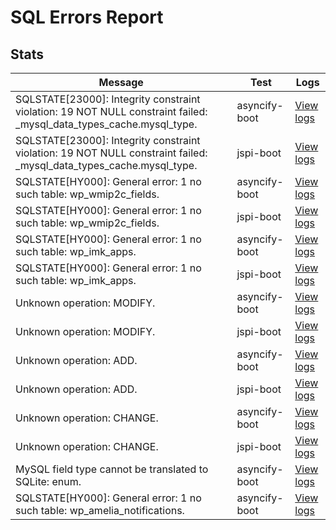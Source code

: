 # SQL Errors Report
## Stats
| Message | Test | Logs |
|---------|------|------|
| SQLSTATE[23000]: Integrity constraint violation: 19 NOT NULL constraint failed: _mysql_data_types_cache.mysql_type. | asyncify-boot | [View logs](../logs/plugins//i/ip2content/asyncify-boot/error.log) |
| SQLSTATE[23000]: Integrity constraint violation: 19 NOT NULL constraint failed: _mysql_data_types_cache.mysql_type. | jspi-boot | [View logs](../logs/plugins//i/ip2content/jspi-boot/error.log) |
| SQLSTATE[HY000]: General error: 1 no such table: wp_wmip2c_fields. | asyncify-boot | [View logs](../logs/plugins//i/ip2content/asyncify-boot/error.log) |
| SQLSTATE[HY000]: General error: 1 no such table: wp_wmip2c_fields. | jspi-boot | [View logs](../logs/plugins//i/ip2content/jspi-boot/error.log) |
| SQLSTATE[HY000]: General error: 1 no such table: wp_imk_apps. | asyncify-boot | [View logs](../logs/plugins//i/imk-services/asyncify-boot/error.log) |
| SQLSTATE[HY000]: General error: 1 no such table: wp_imk_apps. | jspi-boot | [View logs](../logs/plugins//i/imk-services/jspi-boot/error.log) |
| Unknown operation: MODIFY. | asyncify-boot | [View logs](../logs/plugins//i/inkmember-build-your-membership-site-easily/asyncify-boot/error.log) |
| Unknown operation: MODIFY. | jspi-boot | [View logs](../logs/plugins//i/inkmember-build-your-membership-site-easily/jspi-boot/error.log) |
| Unknown operation: ADD. | asyncify-boot | [View logs](../logs/plugins//n/namaste-lms/asyncify-boot/error.log) |
| Unknown operation: ADD. | jspi-boot | [View logs](../logs/plugins//n/namaste-lms/jspi-boot/error.log) |
| Unknown operation: CHANGE. | asyncify-boot | [View logs](../logs/plugins//n/namaste-lms/asyncify-boot/error.log) |
| Unknown operation: CHANGE. | jspi-boot | [View logs](../logs/plugins//n/namaste-lms/jspi-boot/error.log) |
| MySQL field type cannot be translated to SQLite: enum. | asyncify-boot | [View logs](..//var/folders/pd/hkxf9rgj2qs0crc3m1wkb0_00000gn/T/tmp.JWLpgBleXD) |
| SQLSTATE[HY000]: General error: 1 no such table: wp_amelia_notifications. | asyncify-boot | [View logs](..//var/folders/pd/hkxf9rgj2qs0crc3m1wkb0_00000gn/T/tmp.JWLpgBleXD) |

